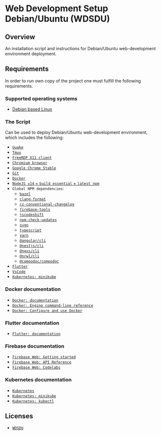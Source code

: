 # Web Development Setup Debian/Ubuntu (WDSDU)

## Overview

An installation script and instructions for Debian/Ubuntu web-development environment deployment.

## Requirements

In order to run own copy of the project one must fulfill the following requirements.

### Supported operating systems

- [Debian based Linux](https://en.wikipedia.org/wiki/List_of_Linux_distributions#Debian-based)

### The Script

Can be used to deploy Debian/Ubuntu web-development environment, which includes the following:

- [`Guake`](http://guake-project.org/)
- [`Tmux`](https://en.wikipedia.org/wiki/Tmux)
- [`FreeRDP X11 client`](https://github.com/FreeRDP/FreeRDP/tree/master/client/X11)
- [`Chromium browser`](https://www.chromium.org/)
- [`Google Chrome Stable`](https://www.google.com/chrome/index.html)
- [`Git`](https://git-scm.com/)
- [`Docker`](https://www.docker.com/)
- [`NodeJS v14` + `build essential` + `latest npm`](https://nodejs.org/en/)
- `Global NPM dependencies`:
  - [`bazel`](https://bazel.build/)
  - [`clang-format`](https://github.com/angular/clang-format)
  - [`cz-conventional-changelog`](https://github.com/commitizen/cz-conventional-changelog)
  - [`firebase-tools`](https://firebase.google.com/docs/cli/)
  - [`jscodeshift`](https://github.com/facebook/jscodeshift)
  - [`npm-check-updates`](https://github.com/tjunnone/npm-check-updates)
  - [`svgo`](https://github.com/svg/svgo)
  - [`typescript`](https://www.typescriptlang.org/)
  - [`yarn`](https://yarnpkg.com/)
  - [`@angular/cli`](https://cli.angular.io/)
  - [`@nestjs/cli`](https://docs.nestjs.com/)
  - [`@ngxs/cli`](https://www.ngxs.io/plugins/cli)
  - [`@nrwl/cli`](https://cli.angular.io/)
  - [`@compodoc/compodoc`](https://compodoc.app/)
- [`Flutter`](https://flutter.dev/)
- [`VsCode`](https://code.visualstudio.com/)
- [`Kubernetes: minikube`](https://minikube.sigs.k8s.io/docs/)

### Docker documentation

- [`Docker: documentation`](https://docs.docker.com)
- [`Docker: Engine command-line reference`](https://docs.docker.com/engine/reference/commandline/docker/)
- [`Docker: Configure and use Docker`](https://docs.docker.com/engine/reference/commandline/docker/)

### Flutter documentation

- [`Flutter: documentation`](https://flutter.dev/docs)

### Firebase documentation

- [`Firebase Web: Getting started`](https://firebase.google.com/docs/web/setup)
- [`Firebase Web: API Reference`](https://firebase.google.com/docs/reference/js/)
- [`Firebase Web: Codelabs`](https://codelabs.developers.google.com/codelabs/firebase-web/#0)

### Kubernetes documentation

- [`Kubernetes`](https://kubernetes.io/docs/home/)
- [`Kubernetes: minikube`](https://minikube.sigs.k8s.io/docs/)
- [`Kubernetes: kubectl`](https://kubernetes.io/docs/tasks/tools/#kubectl)

## Licenses

- [`WDSDU`](LICENSE)
